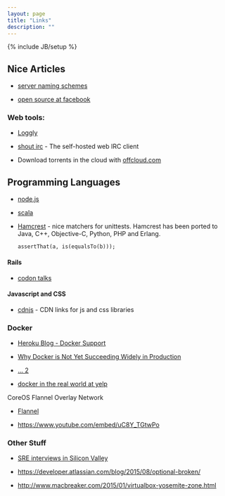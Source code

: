 ```yaml
---
layout: page
title: "Links"
description: ""
---
```

{% include JB/setup %}

## Nice Articles

* [server naming schemes](https://mnx.io/blog/a-proper-server-naming-scheme/)

* [open source at facebook](https://code.facebook.com/posts/463284987129903/oscon-2015-how-facebook-open-sources-at-scale/)




### Web tools:

* [Loggly](http://loggly.com)

* [shout irc](http://shout-irc.com/) - The self-hosted web IRC client

* Download torrents in the cloud with [offcloud.com](https://offcloud.com/)


## Programming Languages

* [node.js](https://www.youtube.com/watch?v=czmulJ9NBP0)

* [scala](https://www.youtube.com/watch?v=DzFt0YkZo8M)

* [Hamcrest](https://code.google.com/p/hamcrest/) - nice matchers for unittests.
   Hamcrest has been ported to Java, C++, Objective-C, Python, PHP and Erlang.

  ``` assertThat(a, is(equalsTo(b))); ``` 



#### Rails 

* [codon talks](http://codon.com/talks)


#### Javascript and CSS

* [cdnjs](https://cdnjs.com/) - CDN links for js and css libraries 


### Docker

* [Heroku Blog - Docker Support](http://blog.heroku.com/archives/2015/8/18/docker_updates_local_data_stores_and_more_languages)


* [Why Docker is Not Yet Succeeding Widely in Production](http://sirupsen.com/production-docker/)

* [... 2](https://dzone.com/articles/why-docker-is-not-yet-widely-successful-in-product)


* [docker in the real world at yelp](http://engineeringblog.yelp.com/2015/08/docker-in-the-real-world-at-yelp.html)




CoreOS   Flannel   Overlay Network

* [Flannel](https://coreos.com/blog/introducing-rudder/)

* <https://www.youtube.com/embed/uC8Y_TGtwPo>




### Other Stuff

* [SRE interviews in Silicon Valley](http://blog.marc-seeger.de/2015/05/01/sre-interviews-in-silicon-valley/)

* <https://developer.atlassian.com/blog/2015/08/optional-broken/>

* <http://www.macbreaker.com/2015/01/virtualbox-yosemite-zone.html>
